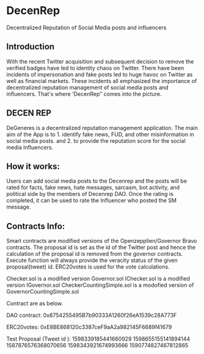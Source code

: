 # DecenRep
Decentralized Reputation of Social Media posts and influencers 

## Introduction
With the recent Twitter acquisition and subsequent decision to remove the verified badges have led to identity chaos on Twitter. There have been incidents of impersonation and fake posts led to huge havoc on Twitter as well as financial markets. These incidents all emphasized the importance of decentralized reputation management of social media posts and influencers. That's where 'DecenRep" comes into the picture.

## DECEN REP
DeGeneres is a decentralized reputation management application. The main aim of the App is to 1. identify fake news, FUD, and other misinformation in social media posts. and 2. to provide the reputation score for the social media Influencers. 

## How it works:
Users can add social media posts to the Decenrep and the posts will be rated for facts, fake news, hate messages, sarcasm, bot activity, and political side by the members of Decenrep DAO. Once the rating is completed, it can be used to rate the Influencer who posted the SM message.

## Contracts Info:
Smart contracts are modified versions of the Openzepplien/Governor Bravo contracts. The proposal id is set as the id of the Twitter post and hence the calculation of the proposal id is removed from the governor contracts. Execute function will always provide the veracity status of the given proposal(tweet) id. ERC20votes is used for the vote calculations. 

Checker.sol is a modified version  Governor.sol
IChecker.sol is a modified version IGovernor.sol
CheckerCountingSimple.sol is a modofied version of GovernorCountingSimple.sol

Contract are as below.

DAO contract: 0x8754255495B7b90333A1260f26eA1539c28A773F

ERC20votes: 0xE8BE868120c3387ceF9aA2a982145F6689f41679

Test Proposal (Tweet id ):
1598339185441660929
1598655155141894144
1587876576368070656
1598343921674993666
1590774827467812865

